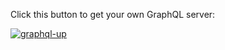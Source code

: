 Click this button to get your own GraphQL server:

[![graphql-up](http://static.graph.cool/images/graphql-up.svg)](https://www.graph.cool/graphql-up/new?source=http://graphqlbin.com/conferences.graphql)
